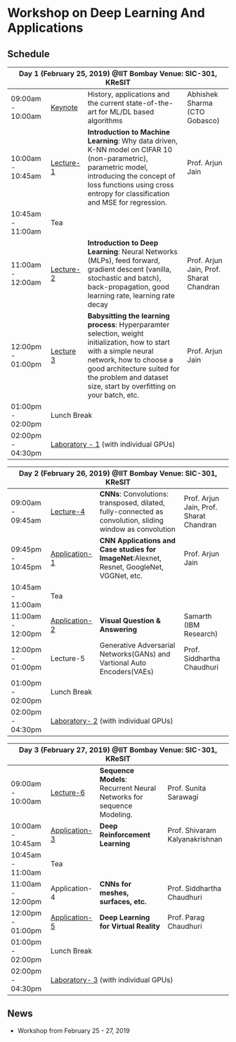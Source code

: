 # Workshop on Deep Learning And Applications

## Schedule
<table>
    <thead>
        <tr>
            <th colspan="4">Day 1 (February 25, 2019) @IIT Bombay Venue: SIC-301, KReSIT</th        
    </tr>
    </thead>
    <tbody>
        <tr>
            <td>09:00am - 10:00am</td>
            <td><a href="https://github.com/cs763/basics2apps/blob/master/Abstracts/abhishek_abstract.md">Keynote</a></td>
            <td>History, applications and the current state-of-the-art for ML/DL based algorithms</td>
            <td>Abhishek Sharma (CTO Gobasco)</td>
        </tr>
        <tr>
            <td>10:00am - 10:45am</td>
            <td><a href="https://github.com/cs763/basics2apps/blob/master/Abstracts/arjun_intro_to_ml.md">Lecture-1</a></td>
            <td><b>Introduction to Machine Learning</b>: Why data driven, K-NN model on CIFAR 10 (non-parametric), parametric model, introducing the concept of loss functions using cross entropy for classification and MSE for regression.</td>
            <td>Prof. Arjun Jain</td>
        </tr>
         <tr>
            <td>10:45am - 11:00am</td>
            <td colspan="3">Tea</td>
        </tr>
	     <tr>
            <td>11:00am - 12:00am</td>
            <td><a href="https://github.com/cs763/basics2apps/blob/master/Abstracts/arjun_intro_to_deep.md">Lecture-2</a></td>
            <td><b>Introduction to Deep Learning</b>: Neural Networks (MLPs), feed forward, gradient descent (vanilla, stochastic and batch), back-propagation, good learning rate, learning rate decay</td>
            <td>Prof. Arjun Jain,  
Prof. Sharat Chandran</td>
        </tr>
	     <tr>
            <td>12:00pm - 01:00pm</td>
		     <td><a href="https://github.com/cs763/basics2apps/blob/master/Abstracts/arjun_jain_babysitting_learning_process.md">Lecture 3</a></td>
            <td><b>Babysitting the learning process</b>: Hyperparamter selection, weight initialization, how to start with a simple neural network, how to choose a good architecture suited for the problem and dataset size, start by overfitting on your batch, etc.</td>
            <td>Prof. Arjun Jain</td>
        </tr>
	     <tr>
            <td>01:00pm - 02:00pm</td>
            <td colspan="3">Lunch Break</td>
        </tr>
	     <tr>
            <td>02:00pm - 04:30pm</td>
		     <td colspan="3"><a href="https://github.com/cs763/basics2apps/tree/master/Assignments/lab1">Laboratory - 1</a>  (with individual GPUs)</td>
        </tr>
    </tbody>
</table>

<table>
    <thead>
        <tr>
            <th colspan="4">Day 2 (February 26, 2019) @IIT Bombay Venue:  SIC-301, KReSIT</th        
    </tr>
    </thead>
    <tbody>
        <tr>
            <td>09:00am - 09:45am</td>
            <td><a href="https://github.com/cs763/basics2apps/blob/master/Abstracts/arjun_cnn.md">Lecture-4</a></td>
            <td><b>CNNs</b>:  Convolutions: transposed, dilated, fully-connected as convolution, sliding window as convolution</td>
            <td>Prof. Arjun Jain,  
Prof. Sharat Chandran</td>
        </tr>
        <tr>
            <td>09:45pm - 10:45pm</td>
            <td><a href="https://github.com/cs763/basics2apps/blob/master/Abstracts/arjun_cnn_appl_imagenet.md">Application-1</a></td>
            <td><b>CNN Applications and Case studies for ImageNet</b>:Alexnet, Resnet, GoogleNet, VGGNet, etc.</td>
            <td>Prof. Arjun Jain</td>
        </tr>
         <tr>
            <td>10:45am - 11:00am</td>
            <td colspan="3">Tea</td>
        </tr>
	     <tr>
            <td>11:00am - 12:00pm</td>
            <td><a href="https://github.com/cs763/basics2apps/blob/master/Abstracts/samarth_abstract.md">Application-2</a></td>
            <td><b>Visual Question & Answering</b></td>
            <td>Samarth (IBM Research)</td>
        </tr>
	     <tr>
            <td>12:00pm - 01:00pm</td>
            <td>Lecture-5</td>
            <td>Generative Adversarial Networks(GANs) and Vartional Auto Encoders(VAEs)</td>
            <td>Prof. Siddhartha Chaudhuri</td>
        </tr>
	     <tr>
            <td>01:00pm - 02:00pm</td>
            <td colspan="3">Lunch Break</td>
        </tr>
	     <tr>
            <td>02:00pm - 04:30pm</td>
		     <td colspan="3"><a href="https://github.com/cs763/basics2apps/tree/master/Assignments/lab2">Laboratory- 2</a> (with individual GPUs)</td>
        </tr>
    </tbody>
</table>

<table>
    <thead>
        <tr>
            <th colspan="4">Day 3 (February 27, 2019) @IIT Bombay Venue:  SIC-301, KReSIT</th        
    </tr>
    </thead>
    <tbody>
        <tr>
            <td>09:00am - 10:00am</td>
            <td><a href="https://github.com/cs763/basics2apps/blob/master/Abstracts/sunita_abstract.md">Lecture-6</a></td>
            <td><b>Sequence Models</b>:  Recurrent Neural Networks for sequence Modeling.</td>
            <td>Prof. Sunita Sarawagi</td>
        </tr>
        <tr>
            <td>10:00am - 10:45am</td>
            <td><a href="https://github.com/cs763/basics2apps/blob/master/Abstracts/shivaram_abstract.md">Application-3</a></td>
            <td><b>Deep Reinforcement Learning</b></td>
            <td>Prof. Shivaram Kalyanakrishnan</td>
        </tr>
         <tr>
            <td>10:45am - 11:00am</td>
            <td colspan="3">Tea</td>
        </tr>
	     <tr>
            <td>11:00am - 12:00pm</td>
            <td>Application-4</td>
            <td><b>CNNs for meshes, surfaces, etc.</b></td>
            <td>Prof. Siddhartha Chaudhuri</td>
        </tr>
	     <tr>
            <td>12:00pm - 01:00pm</td>
            <td><a href="https://github.com/cs763/basics2apps/blob/master/Abstracts/parag_abstract.md">Application-5</a></td>
            <td><b>Deep Learning for Virtual Reality</b></td>
            <td>Prof. Parag Chaudhuri</td>
        </tr>
	     <tr>
            <td>01:00pm - 02:00pm</td>
            <td colspan="3">Lunch Break</td>
        </tr>
	     <tr>
            <td>02:00pm - 04:30pm</td>
		     <td colspan="3"><a href="https://github.com/cs763/basics2apps/tree/master/Assignments/lab3">Laboratory- 3</a>  (with individual GPUs)</td>
        </tr>
    </tbody>
</table>


## News
<ul>
<li>Workshop from February 25 - 27, 2019
</ul>

